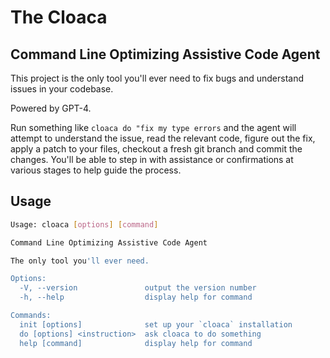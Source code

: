 # The Cloaca

## Command Line Optimizing Assistive Code Agent

This project is the only tool you'll ever need to fix bugs and understand issues in your codebase.

Powered by GPT-4.

Run something like `cloaca do "fix my type errors` and the agent will attempt to understand the issue, read the relevant code, figure out the fix, apply a patch to your files, checkout a fresh git branch and commit the changes. You'll be able to step in with assistance or confirmations at various stages to help guide the process.

## Usage

```sh
Usage: cloaca [options] [command]

Command Line Optimizing Assistive Code Agent

The only tool you'll ever need.

Options:
  -V, --version               output the version number
  -h, --help                  display help for command

Commands:
  init [options]              set up your `cloaca` installation
  do [options] <instruction>  ask cloaca to do something
  help [command]              display help for command
```
